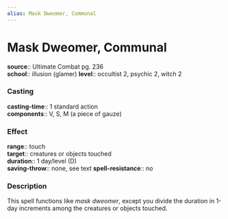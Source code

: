 ```yaml
---
alias: Mask Dweomer, Communal
---
```


# Mask Dweomer, Communal 

**source**:: Ultimate Combat pg. 236  
**school**:: illusion (glamer)
**level**:: occultist 2, psychic 2, witch 2

### Casting 

**casting-time**:: 1 standard action  
**components**:: V, S, M (a piece of gauze)

### Effect 

**range**:: touch  
**target**:: creatures or objects touched  
**duration**:: 1 day/level (D)  
**saving-throw**:: none, see text
**spell-resistance**:: no

### Description 

This spell functions like *mask dweomer*, except you divide the duration in 1-day increments among the creatures or objects touched.
